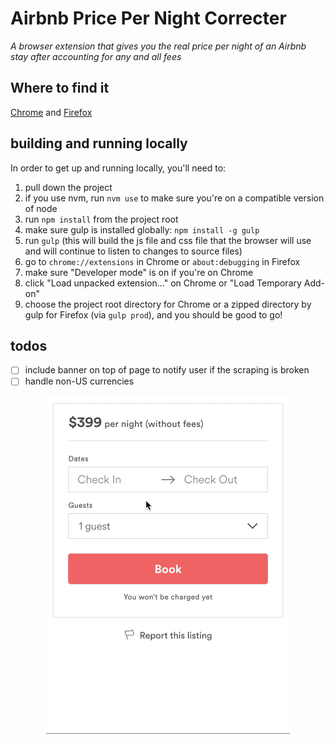 # Airbnb Price Per Night Correcter

*A browser extension that gives you the real price per night of an Airbnb stay after accounting for any and all fees*

## Where to find it

[Chrome](https://chrome.google.com/webstore/detail/airbnb-price-per-night-co/lijeilcglmadpkbengpkfnkpmcehecfe) and [Firefox](https://addons.mozilla.org/en-US/firefox/addon/airbnb-price-per-night-correct/)

## building and running locally

In order to get up and running locally, you'll need to:

1. pull down the project
1. if you use nvm, run `nvm use` to make sure you're on a compatible version of node
1. run `npm install` from the project root
1. make sure gulp is installed globally: `npm install -g gulp`
1. run `gulp` (this will build the js file and css file that the browser will use and will continue to listen to changes to source files)
1. go to `chrome://extensions` in Chrome or `about:debugging` in Firefox
1. make sure "Developer mode" is on if you're on Chrome
1. click "Load unpacked extension..." on Chrome or "Load Temporary Add-on"
1. choose the project root directory for Chrome or a zipped directory by gulp for Firefox (via `gulp prod`), and you should be good to go!

## todos
- [ ] include banner on top of page to notify user if the scraping is broken
- [ ] handle non-US currencies

<p align="center">
  <img src="/dist/images/demo.gif" width="390px" align="center" alt="demo" />
</p>
